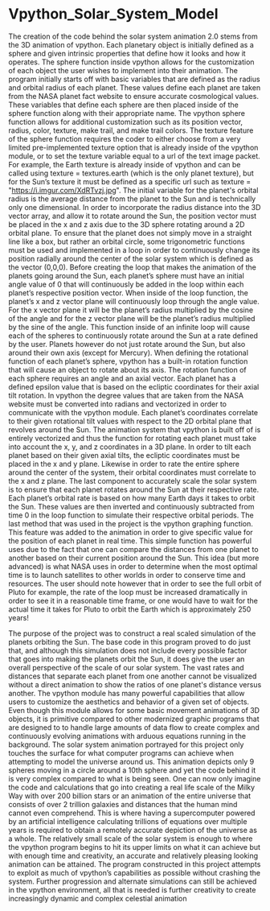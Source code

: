 # Vpython_Solar_System_Model

The creation of the code behind the
solar system animation 2.0 stems from the
3D animation of vpython. Each planetary
object is initially defined as a sphere and
given intrinsic properties that define how it
looks and how it operates. The sphere
function inside vpython allows for the
customization of each object the user wishes
to implement into their animation.
The program initially starts off with
basic variables that are defined as the radius
and orbital radius of each planet. These
values define each planet are taken from the
NASA planet fact website to ensure accurate
cosmological values. These variables that
define each sphere are then placed inside of
the sphere function along with their
appropriate name.
The vpython sphere function allows
for additional customization such as its
position vector, radius, color, texture, make
trail, and make trail colors. The texture
feature of the sphere function requires the
coder to either choose from a very limited
pre-implemented texture option that is
already inside of the vpython module, or to
set the texture variable equal to a url of the
text image packet. For example, the Earth
texture is already inside of vpython and can
be called using texture = textures.earth
(which is the only planet texture), but for the
Sun’s texture it must be defined as a specific
url such as texture =
"https://i.imgur.com/XdRTvzj.jpg".
The initial variable for the planet's
orbital radius is the average distance from
the planet to the Sun and is technically only
one dimensional. In order to incorporate the
radius distance into the 3D vector array, and
allow it to rotate around the Sun, the
position vector must be placed in the x and z
axis due to the 3D sphere rotating around a
2D orbital plane. To ensure that the planet
does not simply move in a straight line like a
box, but rather an orbital circle, some
trigonometric functions must be used and
implemented in a loop in order to
continuously change its position radially
around the center of the solar system which
is defined as the vector (0,0,0).
Before creating the loop that makes
the animation of the planets going around
the Sun, each planet’s sphere must have an
initial angle value of 0 that will continuously
be added in the loop within each planet’s
respective position vector. When inside of
the loop function, the planet’s x and z vector
plane will continuously loop through the
angle value. For the x vector plane it will be
the planet’s radius multiplied by the cosine
of the angle and for the z vector plane will
be the planet’s radius multiplied by the sine
of the angle. This function inside of an
infinite loop will cause each of the spheres
to continuously rotate around the Sun at a
rate defined by the user.
Planets however do not just rotate
around the Sun, but also around their own
axis (except for Mercury). When defining
the rotational function of each planet’s
sphere, vpython has a built-in rotation
function that will cause an object to rotate
about its axis. The rotation function of each
sphere requires an angle and an axial vector.
Each planet has a defined epsilon value that
is based on the ecliptic coordinates for their
axial tilt rotation. In vpython the degree
values that are taken from the NASA
website must be converted into radians and
vectorized in order to communicate with the
vpython module. Each planet’s coordinates
correlate to their given rotational tilt values
with respect to the 2D orbital plane that
revolves around the Sun.
The animation system that vpython
is built off of is entirely vectorized and thus
the function for rotating each planet must
take into account the x, y, and z coordinates
in a 3D plane. In order to tilt each planet
based on their given axial tilts, the ecliptic
coordinates must be placed in the x and y
plane. Likewise in order to rate the entire
sphere around the center of the system, their
orbital coordinates must correlate to the x
and z plane.
The last component to accurately
scale the solar system is to ensure that each
planet rotates around the Sun at their
respective rate. Each planet’s orbital rate is
based on how many Earth days it takes to
orbit the Sun. These values are then inverted
and continuously subtracted from time 0 in
the loop function to simulate their respective
orbital periods.
The last method that was used in the
project is the vpython graphing function.
This feature was added to the animation in
order to give specific value for the position
of each planet in real time. This simple
function has powerful uses due to the fact
that one can compare the distances from one
planet to another based on their current
position around the Sun. This idea (but more
advanced) is what NASA uses in order to
determine when the most optimal time is to
launch satellites to other worlds in order to
conserve time and resources. The user
should note however that in order to see the
full orbit of Pluto for example, the rate of
the loop must be increased dramatically in
order to see it in a reasonable time frame, or
one would have to wait for the actual time it
takes for Pluto to orbit the Earth which is
approximately 250 years!

The purpose of the project was to
construct a real scaled simulation of the
planets orbiting the Sun. The base code in
this program proved to do just that, and
although this simulation does not include
every possible factor that goes into making
the planets orbit the Sun, it does give the
user an overall perspective of the scale of
our solar system. The vast rates and
distances that separate each planet from one
another cannot be visualized without a direct
animation to show the ratios of one planet's
distance versus another.
The vpython module has many
powerful capabilities that allow users to
customize the aesthetics and behavior of a
given set of objects. Even though this
module allows for some basic movement
animations of 3D objects, it is primitive
compared to other modernized graphic
programs that are designed to to handle
large amounts of data flow to create
complex and continuously evolving
animations with arduous equations running
in the background.
The solar system animation
portrayed for this project only touches the
surface for what computer programs can
achieve when attempting to model the
universe around us. This animation depicts
only 9 spheres moving in a circle around a
10th sphere and yet the code behind it is
very complex compared to what is being
seen. One can now only imagine the code
and calculations that go into creating a real
life scale of the Milky Way with over 200
billion stars or an animation of the entire
universe that consists of over 2 trillion
galaxies and distances that the human mind
cannot even comprehend.
This is where having a
supercomputer powered by an artificial
intelligence calculating trillions of equations
over multiple years is required to obtain a
remotely accurate depiction of the universe
as a whole. The relatively small scale of the
solar system is enough to where the vpython
program begins to hit its upper limits on
what it can achieve but with enough time
and creativity, an accurate and relatively
pleasing looking animation can be attained.
The program constructed in this
project attempts to exploit as much of
vpython’s capabilities as possible without
crashing the system. Further progression and
alternate simulations can still be achieved in
the vpython environment, all that is needed
is further creativity to create increasingly
dynamic and complex celestial animation
